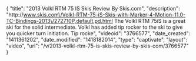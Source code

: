 {
    "title": "2013 Volkl RTM 75 IS Skis Review By Skis.com",
    "description": "http:\/\/www.skis.com\/Volkl-RTM-75-iS-Skis-with-Marker-4-Motion-11.0-TC-Bindings-2013\/272710P,default,pd.html  The Volkl RTM 75iS is a great ski for the solid intermediate. Volkl has added tip rocker to the ski to give you quicker turn initiation. Tip rocke",
    "videoid": "3766577",
    "date_created": "1411361202",
    "date_modified": "1418182014",
    "type": "captivate",
    "layout": "video",
    "url": "\/v\/2013-volkl-rtm-75-is-skis-review-by-skis-com\/3766577"
}